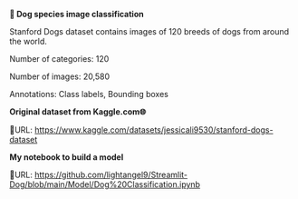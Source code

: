 **🐶 Dog species image classification**

Stanford Dogs dataset contains images of 120 breeds of dogs from around the world.

Number of categories: 120

Number of images: 20,580

Annotations: Class labels, Bounding boxes

**Original dataset from Kaggle.com🌐**

🔗URL: https://www.kaggle.com/datasets/jessicali9530/stanford-dogs-dataset

**My notebook to build a model** 

🔗URL: https://github.com/lightangel9/Streamlit-Dog/blob/main/Model/Dog%20Classification.ipynb
